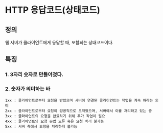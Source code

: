 # HTTP 응답코드(상태코드)
## 정의
웹 서버가 클라이언트에게 응답할 때, 포함되는 상태코드이다.

## 특징
### 1. 3자리 숫자로 만들어졌다.

### 2. 숫자가 의미하는 바
    1xx : 클라이언트로부터 요청을 받았으며 서버에 연결된 클라이언트는 작업을 계속 하라는 의미
    2xx : 클라이언트로부터 요청이 성공적으로 도착했으며, 서버에서 이를 처리하고 있는 중
    3xx : 클라이언트의 요청을 완료하기 위해 추가 작업이 필요
    4xx : 클라이언트의 요청 문법 오류 혹은 요청 처리 불가능
    5xx : 서버 측에서 요청을 처리하지 불가능

    